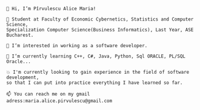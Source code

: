     👋 Hi, I’m Pîrvulescu Alice Maria!
    
    🤖 Student at Faculty of Economic Cybernetics, Statistics and Computer Science,
    Specialization Computer Science(Business Informatics), Last Year, ASE Bucharest.
    
    👀 I’m interested in working as a software developer.
    
    🌱 I’m currently learning C++, C#, Java, Python, Sql ORACLE, PL/SQL Oracle...
    
    💥 I'm currently looking to gain experience in the field of software development,
    so that I can put into practice everything I have learned so far.
    
    📫 You can reach me on my gmail adress:maria.alice.pirvulescu@gmail.com

